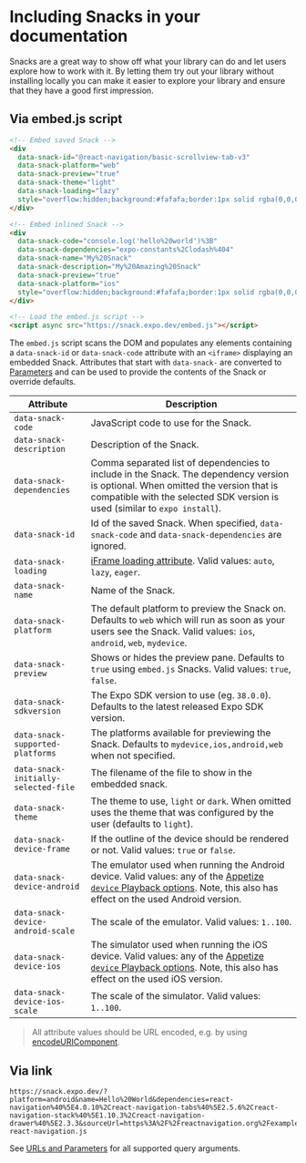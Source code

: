 # Including Snacks in your documentation

Snacks are a great way to show off what your library can do and let users explore how to work with it. By letting them try out your library without installing locally you can make it easier to explore your library and ensure that they have a good first impression.

## Via embed.js script

```html
<!-- Embed saved Snack -->
<div
  data-snack-id="@react-navigation/basic-scrollview-tab-v3"
  data-snack-platform="web"
  data-snack-preview="true"
  data-snack-theme="light"
  data-snack-loading="lazy"
  style="overflow:hidden;background:#fafafa;border:1px solid rgba(0,0,0,.08);border-radius:4px;height:505px;width:100%">
</div>

<!-- Embed inlined Snack -->
<div
  data-snack-code="console.log('hello%20world')%3B"
  data-snack-dependencies="expo-constants%2Clodash%404"
  data-snack-name="My%20Snack"
  data-snack-description="My%20Amazing%20Snack"
  data-snack-preview="true"
  data-snack-platform="ios"
  style="overflow:hidden;background:#fafafa;border:1px solid rgba(0,0,0,.08);border-radius:4px;height:505px;width:100%">
</div>

<!-- Load the embed.js script -->
<script async src="https://snack.expo.dev/embed.js"></script>
```

The `embed.js` script scans the DOM and populates any elements containing a `data-snack-id` or `data-snack-code` attribute with an `<iframe>` displaying an embedded Snack. Attributes that start with `data-snack-` are converted to [Parameters](./url-query-parameters.md#parameters) and can be used to provide the contents of the Snack or override defaults.

| Attribute   | Description  |
|---|---|
| `data-snack-code` | JavaScript code to use for the Snack.  |
| `data-snack-description`  | Description of the Snack. |
| `data-snack-dependencies` | Comma separated list of dependencies to include in the Snack. The dependency version is optional. When omitted the version that is compatible with the selected SDK version is used (similar to `expo install`). |
| `data-snack-id` | Id of the saved Snack. When specified, `data-snack-code` and `data-snack-dependencies` are ignored. |
| `data-snack-loading` | [iFrame loading attribute](https://web.dev/iframe-lazy-loading/). Valid values: `auto`, `lazy`, `eager`. |
| `data-snack-name` | Name of the Snack. |
| `data-snack-platform`| The default platform to preview the Snack on. Defaults to `web` which will run as soon as your users see the Snack. Valid values: `ios`, `android`, `web`, `mydevice`. |
| `data-snack-preview`| Shows or hides the preview pane. Defaults to `true` using `embed.js` Snacks. Valid values: `true`, `false`. |
| `data-snack-sdkversion` |  The Expo SDK version to use (eg. `38.0.0`). Defaults to the latest released Expo SDK version. |
| `data-snack-supported-platforms` |  The platforms available for previewing the Snack. Defaults to `mydevice,ios,android,web` when not specified. |
| `data-snack-initially-selected-file` | The filename of the file to show in the embedded snack. |
| `data-snack-theme` | The theme to use, `light` or `dark`. When omitted uses the theme that was configured by the user (defaults to `light`). |
| `data-snack-device-frame` | If the outline of the device should be rendered or not. Valid values: `true` or `false`. |
| `data-snack-device-android` | The emulator used when running the Android device. Valid values: any of the [Appetize `device` Playback options](https://docs.appetize.io/core-features/playback-options). Note, this also has effect on the used Android version. |
| `data-snack-device-android-scale` | The scale of the emulator. Valid values: `1..100`. |
| `data-snack-device-ios` | The simulator used when running the iOS device. Valid values: any of the [Appetize `device` Playback options](https://docs.appetize.io/core-features/playback-options). Note, this also has effect on the used iOS version. |
| `data-snack-device-ios-scale` | The scale of the simulator. Valid values: `1..100`. |

> All attribute values should be URL encoded, e.g. by using [encodeURIComponent](https://developer.mozilla.org/en-US/docs/Web/JavaScript/Reference/Global_Objects/encodeURIComponent).

## Via link

```url
https://snack.expo.dev/?platform=android&name=Hello%20World&dependencies=react-navigation%40%5E4.0.10%2Creact-navigation-tabs%40%5E2.5.6%2Creact-navigation-stack%40%5E1.10.3%2Creact-navigation-drawer%40%5E2.3.3&sourceUrl=https%3A%2F%2Freactnavigation.org%2Fexamples%2F4.x%2Fhello-react-navigation.js
```

See [URLs and Parameters](./url-query-parameters.md#parameters) for all supported query arguments.
